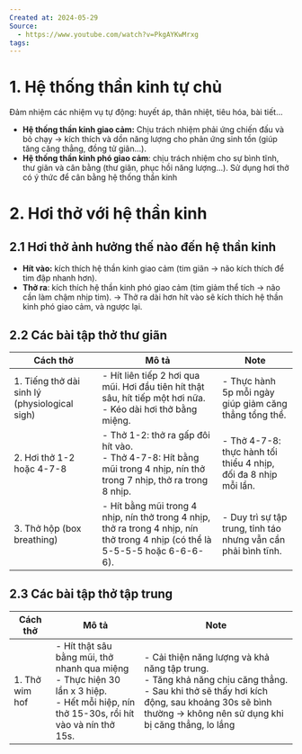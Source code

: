 ```yaml
---
Created at: 2024-05-29
Source:
  - https://www.youtube.com/watch?v=PkgAYKwMrxg
tags:
---
```

 # 1. Hệ thống thần kinh tự chủ
Đảm nhiệm các nhiệm vụ tự động: huyết áp, thân nhiệt, tiêu hóa, bài tiết...
- **Hệ thống thần kinh giao cảm:** Chịu trách nhiệm phải ứng chiến đấu và bỏ chạy -> kích thích và dồn năng lượng cho phản ứng sinh tồn (giúp tăng căng thẳng, đồng tử giãn...).
- **Hệ thống thần kinh phó giao cảm**: chịu trách nhiệm cho sự bình tĩnh, thư giãn và cân bằng (thư giãn, phục hồi năng lượng...).
Sử dụng hơi thở có ý thức để cân bằng hệ thống thần kinh

# 2. Hơi thở với hệ thần kinh
## 2.1 Hơi thở ảnh hưởng thế nào đến hệ thần kinh
- **Hít vào:** kích thích hệ thần kinh giao cảm (tim giãn -> não kích thích để tim đập nhanh hơn).
- **Thở ra**: kích thích hệ thần kinh phó giao cảm (tim giảm thể tích -> não cần làm chậm nhịp tim).
-> Thở ra dài hơn hít vào sẽ kích thích hệ thần kinh phó giao cảm, và ngược lại.
## 2.2 Các bài tập thở thư giãn

| Cách thở                                      | Mô tả                                                                                                                          | Note                                                            |
| --------------------------------------------- | ------------------------------------------------------------------------------------------------------------------------------ | --------------------------------------------------------------- |
| 1. Tiếng thở dài sinh lý (physiological sigh) | - Hít liên tiếp 2 hơi qua mũi. Hơi đầu tiên hít thật sâu, hít tiếp một hơi nữa.<br>- Kéo dài hơi thở bằng miệng.               | - Thực hành 5p mỗi ngày giúp giảm căng thẳng tổng thể.          |
| 2. Hơi thở 1-2 hoặc 4-7-8                     | - Thở 1-2: thở ra gấp đôi hít vào.<br>- Thở 4-7-8: Hít bằng mũi trong 4 nhịp, nín thở trong 7 nhịp, thở ra trong 8 nhịp.<br>   | - Thở 4-7-8: thực hành tối thiểu 4 nhịp, đối đa 8 nhịp mỗi lần. |
| 3. Thở hộp (box breathing)                    | - Hít bằng mũi trong 4 nhịp, nín thở trong 4 nhịp, thở ra trong 4 nhịp, nín thở trong 4 nhịp (có thể là 5-5-5-5 hoặc 6-6-6-6). | - Duy trì sự tập trung, tỉnh táo nhưng vẫn cần phải bình tĩnh.  |
## 2.3 Các bài tập thở tập trung
| Cách thở       | Mô tả                                                                                                                                       | Note                                                                                                                                                                                                    |
| -------------- | ------------------------------------------------------------------------------------------------------------------------------------------- | ------------------------------------------------------------------------------------------------------------------------------------------------------------------------------------------------------- |
| 1. Thở wim hof | - Hít thật sâu bằng mũi, thở nhanh qua miệng<br>- Thực hiện 30 lần x 3 hiệp.<br>- Hết mỗi hiệp, nín thở 15-30s, rồi hít vào và nín thở 15s. | - Cải thiện năng lượng và khả năng tập trung.<br>- Tăng khả năng chịu căng thẳng.<br>- Sau khi thở sẽ thấy hơi kích động, sau khoảng 30s sẽ bình thường -> không nên sử dụng khi bị căng thẳng, lo lắng |


